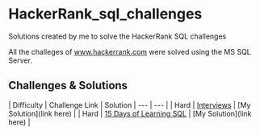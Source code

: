 # HackerRank_sql_challenges
Solutions created by me to solve the HackerRank SQL challenges

All the challeges of www.hackerrank.com were solved using the MS SQL Server. 

## Challenges & Solutions

| Difficulty | Challenge Link | Solution
| --- | --- |
| Hard | [Interviews](https://www.hackerrank.com/challenges/interviews/problem) | [My Solution](link here) |
| Hard | [15 Days of Learning SQL](https://www.hackerrank.com/challenges/15-days-of-learning-sql/problem) | [My Solution](link here) |


